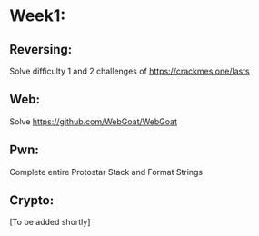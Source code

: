 
# Week1:

## Reversing:
Solve difficulty 1 and 2 challenges of https://crackmes.one/lasts

## Web:
Solve https://github.com/WebGoat/WebGoat

## Pwn:
Complete entire Protostar Stack and Format Strings

## Crypto:
[To be added shortly]
